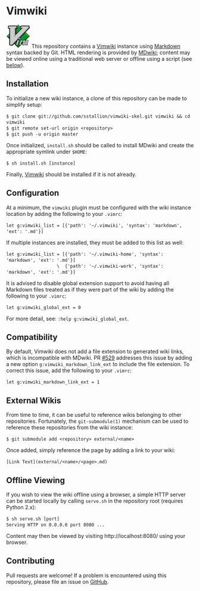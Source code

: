 # Vimwiki

![](images/vimlogo-small.png) This repository contains a [Vimwiki][1] instance
using [Markdown][2] syntax backed by Git. HTML rendering is provided by
[MDwiki][3]; content may be viewed online using a traditional web server or
offline using a script (see [below](#Offline_Viewing)).

## Installation

To initialize a new wiki instance, a clone of this repository can be made to
simplify setup:

    $ git clone git://github.com/sstallion/vimwiki-skel.git vimwiki && cd vimwiki
    $ git remote set-url origin <repository>
    $ git push -u origin master

Once initialized, `install.sh` should be called to install MDwiki and create the
appropriate symlink under `$HOME`:

    $ sh install.sh [instance]

Finally, [Vimwiki][1] should be installed if it is not already.

## Configuration

At a minimum, the `vimwiki` plugin must be configured with the wiki instance
location by adding the following to your `.vimrc`:

    let g:vimwiki_list = [{'path': '~/.vimwiki', 'syntax': 'markdown', 'ext': '.md'}]

If multiple instances are installed, they must be added to this list as well:

    let g:vimwiki_list = [{'path': '~/.vimwiki-home', 'syntax': 'markdown', 'ext': '.md'}]
                       \  {'path': '~/.vimwiki-work', 'syntax': 'markdown', 'ext': '.md'}]

It is advised to disable global extension support to avoid having all Markdown
files treated as if they were part of the wiki by adding the following to your
`.vimrc`:

    let g:vimwiki_global_ext = 0

For more detail, see: `:help g:vimwiki_global_ext`.

## Compatibility

By default, Vimwiki does not add a file extension to generated wiki links, which
is incompatible with MDwiki. PR [#529] addresses this issue by adding a new
option `g:vimwiki_markdown_link_ext` to include the file extension. To correct
this issue, add the following to your `.vimrc`:

    let g:vimwiki_markdown_link_ext = 1

[#529]: https://github.com/vimwiki/vimwiki/pull/529

## External Wikis

From time to time, it can be useful to reference wikis belonging to other
repositories. Fortunately, the `git-submodule(1)` mechanism can be used to
reference these repositories from the wiki instance:

    $ git submodule add <repository> external/<name>

Once added, simply reference the page by adding a link to your wiki:

    [Link Text](external/<name>/<page>.md)

## Offline Viewing

If you wish to view the wiki offline using a browser, a simple HTTP server can
be started locally by calling `serve.sh` in the repository root (requires Python
2.x):

    $ sh serve.sh [port]
    Serving HTTP on 0.0.0.0 port 8080 ...

Content may then be viewed by visiting http://localhost:8080/ using your
browser.

## Contributing

Pull requests are welcome! If a problem is encountered using this repository,
please file an issue on [GitHub][4].

[1]: https://vimwiki.github.io/
[2]: https://daringfireball.net/projects/markdown/syntax
[3]: https://dynalon.github.io/mdwiki/
[4]: https://github.com/sstallion/vimwiki-skel/issues
